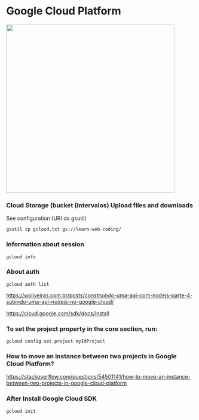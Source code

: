 # Google Cloud Platform

<img src="https://images.techhive.com/images/article/2014/08/google-cloud-platform-100371436-large.idge.png" width="450px">

### Cloud Storage (bucket (Intervalos) Upload files and downloads
See configuration (URI da gsutil)
```
gsutil cp gcloud.txt gs://learn-web-coding/
```

### Information about session
```
gcloud info
```

### About auth
```
gcloud auth list
```

https://woliveiras.com.br/posts/construindo-uma-api-com-nodejs-parte-4-subindo-uma-api-nodejs-no-google-cloud/

https://cloud.google.com/sdk/docs/install

### To set the project property in the core section, run:
```
gcloud config set project myIdProject
```

### How to move an instance between two projects in Google Cloud Platform?
https://stackoverflow.com/questions/54501141/how-to-move-an-instance-between-two-projects-in-google-cloud-platform


### After Install Google Cloud SDK
```
gcloud init
```

